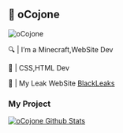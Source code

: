 ## 🤡 oCojone

<p align="left"> <img src="https://komarev.com/ghpvc/?username=oCojone&label=Profile%20views&color=cf6dcb&style=flat" alt="oCojone" /> </p>

🔍 | I’m a Minecraft,WebSite Dev

🌱 | CSS,HTML Dev

💎 | My Leak WebSite [BlackLeaks](https://www.blackleaks.me)

### My Project
[![oCojone Github Stats](https://github-readme-stats.vercel.app/api?username=oCojone&theme=tokyonight)](https://github-readme-stats.vercel.app/api?username=oCojonef&theme=tokyonight)

<br>
